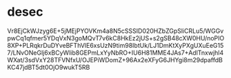 # desec
Vr8EjCkWJzyg6E+5jMEjPYOVKm4a8N5cSSSID020HZbZGpSliCRLu5/WGGvpwCq1qfmer5YDqVxN3goMQvT7v6kC8HkEz2jUS+s2gSB48cXW0HU/noPIO8XP+PLRqkrDuDYveBFThVlE6xsUzN9tim98IbtUk/LJ1DmKtXyPXgUXuEeG157/LNvONeGlj6xBCyWlib8GEPmLxYyNbRO+IU6H81MME4JAs7+AdlTnxwjhl4WXat/3sdVxY28TFVNfxU/OJEPiWDomZ+96Ax2eXFyG6JHYgi8m29dpaffdBKC47jdBT5dt0OjO9wukT5RB

